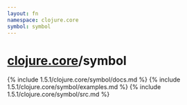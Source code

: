 ```yaml
---
layout: fn
namespace: clojure.core
symbol: symbol
---
```


# [clojure.core](../)/symbol

{% include 1.5.1/clojure.core/symbol/docs.md %}
{% include 1.5.1/clojure.core/symbol/examples.md %}
{% include 1.5.1/clojure.core/symbol/src.md %}

